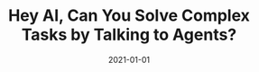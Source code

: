 ---
title: "Hey AI, Can You Solve Complex Tasks by Talking to Agents?"
collection: publications
permalink: /publication/2021-01-01-Hey-AI-Can-You-Solve-Complex-Tasks-by-Talking-to-Agents
date: 2021-01-01
venue: 'arXiv preprint arXiv:2110.08542'
---